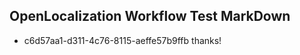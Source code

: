 ## OpenLocalization Workflow Test MarkDown
* c6d57aa1-d311-4c76-8115-aeffe57b9ffb thanks!

<!--HONumber=Sep16_HO1-->


